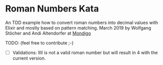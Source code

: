 # Roman Numbers Kata

An TDD example how to convert roman numbers into decimal values with Elixir and mostly based on pattern matching.
March 2019 by Wolfgang Stöcher and Andi Altendorfer at [Mondigo](http://mondigo.co.at/)


TODO: (feel free to contribute ;-)

- [ ] Validations: IIII is not a valid roman number but will result in 4 with the current version.
